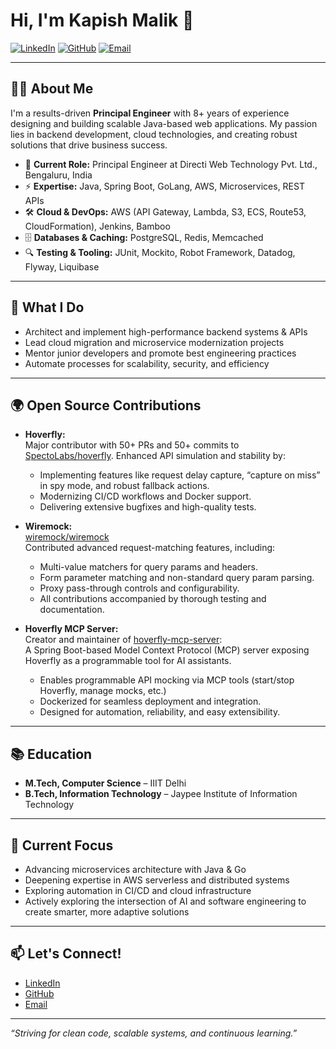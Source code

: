 # Hi, I'm Kapish Malik 👋

[![LinkedIn](https://img.shields.io/badge/LinkedIn-blue?logo=linkedin&logoColor=white&link=https://www.linkedin.com/in/kapish-malik-b06b9341/)](https://www.linkedin.com/in/kapish-malik-b06b9341/)
[![GitHub](https://img.shields.io/badge/GitHub-grey?logo=github&logoColor=white&link=https://github.com/kapishmalik)](https://github.com/kapishmalik)
[![Email](https://img.shields.io/badge/Email-malikkapish@gmail.com-red?logo=gmail&logoColor=white)](mailto:malikkapish@gmail.com)

---

## 👨‍💻 About Me

I'm a results-driven **Principal Engineer** with 8+ years of experience designing and building scalable Java-based web applications. My passion lies in backend development, cloud technologies, and creating robust solutions that drive business success.

- 🏢 **Current Role:** Principal Engineer at Directi Web Technology Pvt. Ltd., Bengaluru, India
- ⚡ **Expertise:** Java, Spring Boot, GoLang, AWS, Microservices, REST APIs
- 🛠️ **Cloud & DevOps:** AWS (API Gateway, Lambda, S3, ECS, Route53, CloudFormation), Jenkins, Bamboo
- 🗄️ **Databases & Caching:** PostgreSQL, Redis, Memcached
- 🔍 **Testing & Tooling:** JUnit, Mockito, Robot Framework, Datadog, Flyway, Liquibase

---

## 🚀 What I Do

- Architect and implement high-performance backend systems & APIs
- Lead cloud migration and microservice modernization projects
- Mentor junior developers and promote best engineering practices
- Automate processes for scalability, security, and efficiency

---

## 🌍 Open Source Contributions

- **Hoverfly:**  
  Major contributor with 50+ PRs and 50+ commits to [SpectoLabs/hoverfly](https://github.com/SpectoLabs/hoverfly). Enhanced API simulation and stability by:
  - Implementing features like request delay capture, “capture on miss” in spy mode, and robust fallback actions.
  - Modernizing CI/CD workflows and Docker support.
  - Delivering extensive bugfixes and high-quality tests.

- **Wiremock:**  
  [wiremock/wiremock](https://github.com/wiremock/wiremock)  
  Contributed advanced request-matching features, including:
  - Multi-value matchers for query params and headers.
  - Form parameter matching and non-standard query param parsing.
  - Proxy pass-through controls and configurability.
  - All contributions accompanied by thorough testing and documentation.

- **Hoverfly MCP Server:**  
  Creator and maintainer of [hoverfly-mcp-server](https://github.com/kapishmalik/hoverfly-mcp-server):  
  A Spring Boot-based Model Context Protocol (MCP) server exposing Hoverfly as a programmable tool for AI assistants.  
  - Enables programmable API mocking via MCP tools (start/stop Hoverfly, manage mocks, etc.)
  - Dockerized for seamless deployment and integration.
  - Designed for automation, reliability, and easy extensibility.

---

## 📚 Education

- **M.Tech, Computer Science** – IIIT Delhi
- **B.Tech, Information Technology** – Jaypee Institute of Information Technology

---

## 🌱 Current Focus

- Advancing microservices architecture with Java & Go
- Deepening expertise in AWS serverless and distributed systems
- Exploring automation in CI/CD and cloud infrastructure
- Actively exploring the intersection of AI and software engineering to create smarter, more adaptive solutions

---

## 📫 Let's Connect!

- [LinkedIn](https://www.linkedin.com/in/kapish-malik-b06b9341/)
- [GitHub](https://github.com/kapishmalik)
- [Email](mailto:malikkapish@gmail.com)

---

_“Striving for clean code, scalable systems, and continuous learning.”_
